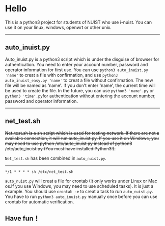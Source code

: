 # Hello

This is a python3 project for students of NUIST who use i-nuist.
You can use it on your linux, windows, openwrt or other unix.

---------

## auto_inuist.py

Auto_inuist.py is a python3 script which is under the disguise of browser for authentication.
You need to enter your account number, password and operator information for first use.
You can use `python3 auto_inuist.py 'name'` to creat a file with confirmation, and use `python3 auto_inuist_easy.py 'name'` to creat a file without confirmation. The new file will be named as 'name'. If you don't enter 'name', the current time will be used to create the file.
In the future, you can use `python3 'name'.py` or `python3 'time'.py`for authentication without entering the account number, password and operator information.

---------

## net_test.sh

~~Net_test.sh is a sh script which is used for testing network. If there are not a available connection, it will run auto_inuist.py. If you use it on Windows, you may need to use python /etc/auto_inuist.py instead of python3 /etc/auto_inuist.py (You must have installed Python3!).~~

`Net_test.sh` has been combined in `auto_nuist.py`.

---------

    */1 * * * * sh /etc/net_test.sh

`auto_nuist.py` will creat a file for crontab (It only works under Linux or Mac os.If you use Windows, you may need to use scheduled tasks). It is just a example. You should use `crontab -e` to creat a task to run `auto_nuist.py`.
You have to run `python3 auto_inuist.py` manually once before you can use crontab for automatic verification.

## Have fun！
